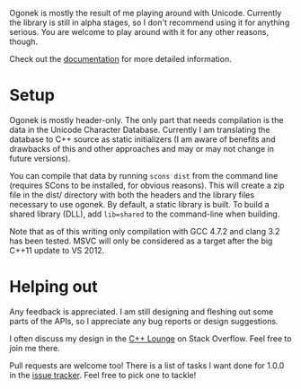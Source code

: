Ogonek is mostly the result of me playing around with Unicode. Currently the
library is still in alpha stages, so I don't recommend using it for anything
serious. You are welcome to play around with it for any other reasons, though.

Check out the [documentation] for more detailed information.

# Setup

Ogonek is mostly header-only. The only part that needs compilation is the data
in the Unicode Character Database. Currently I am translating the database to
C++ source as static initializers (I am aware of benefits and drawbacks of this
and other approaches and may or may not change in future versions).

You can compile that data by running `scons dist` from the command line
(requires SCons to be installed, for obvious reasons). This will create a zip
file in the dist/ directory with both the headers and the library files
necessary to use ogonek. By default, a static library is built. To build a
shared library (DLL), add `lib=shared` to the command-line when building.

Note that as of this writing only compilation with GCC 4.7.2 and clang 3.2 has
been tested. MSVC will only be considered as a target after the big C++11
update to VS 2012.

# Helping out

Any feedback is appreciated. I am still designing and fleshing out some parts of
the APIs, so I appreciate any bug reports or design suggestions.

I often discuss my design in the [C++ Lounge][lounge] on Stack Overflow. Feel
free to join me there. 

Pull requests are welcome too! There is a list of tasks I want done for 1.0.0 in
the [issue tracker]. Feel free to pick one to tackle!

 [documentation]: http://flamingdangerzone.com/ogonek
 [lounge]: http://chat.stackoverflow.com/rooms/10/loungec
 [issue tracker]: https://github.com/rmartinho/ogonek/issues?state=open

